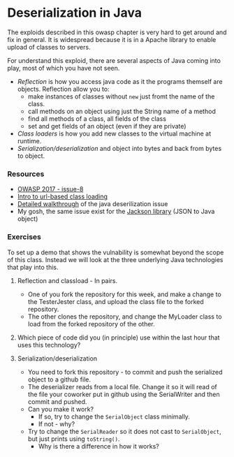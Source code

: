 # Deserialization in Java

The exploids described in this owasp chapter is very hard to get around and fix in general. It is widespread because it is in a Apache library to enable upload of classes to servers. 

For understand this exploid, there are several aspects  of Java coming into play, most of which you have not seen. 

* *Reflection* is how you access java code as it the programs themself are objects. Reflection allow you to:
	*  make instances of classes without `new` just fromt the name of the class.
	*  call methods on an object using just the String name of a method
	*  find all methods of a class, all fields of the class
	*  set and get fields of an object (even if they are private)
* *Class loaders* is how you add new classes to the virtual machine at runtime.
* *Serialization/deserialization* and object into bytes and back from bytes to object.

### Resources

* [OWASP 2017 - issue-8](https://www.owasp.org/index.php/Top_10-2017_A8-Insecure_Deserialization)
* [Intro to url-based class loading](http://www.oracle.com/technetwork/articles/java/classloaders-140370.html)
* [Detailed walkthrough](https://foxglovesecurity.com/2015/11/06/what-do-weblogic-websphere-jboss-jenkins-opennms-and-your-application-have-in-common-this-vulnerability/) of the java deserilization issue
* My gosh, the same issue exist for the [Jackson library](https://adamcaudill.com/2017/10/04/exploiting-jackson-rce-cve-2017-7525/) (JSON to Java object)

### Exercises
To set up a demo that shows the vulnability is somewhat beyond the scope of this class. Instead we will look at the three underlying Java technologies that play into this.

1. Reflection and classload - In pairs. 
	* One of you fork the repository for this week, and make a change to the TesterJester class, and upload the class file to the forked repository.
	* The other clones the repository, and change the MyLoader class to load from the forked repository of the other.

2. Which piece of code did you (in principle) use within the last hour that uses this technology?

3. Serialization/deserialization
	* You need to fork this repository - to commit and push the serialized object to a github file.
	* The deserializer reads from a local file. Change it so it will read of the file your coworker put in github using the SerialWriter and then commit and pushed.
	* Can you make it work? 
		* If so, try to change the `SerialObject` class minimally.
		* If not - why?
	* Try to change the `SerialReader` so it does not cast to `SerialObject`, but just prints using `toString()`. 
		* Why is there a difference in how it works?
